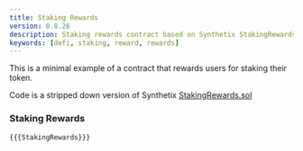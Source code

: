 ```yaml
---
title: Staking Rewards
version: 0.8.26
description: Staking rewards contract based on Synthetix StakingRewards.sol
keywords: [defi, staking, reward, rewards]
---
```


This is a minimal example of a contract that rewards users for staking their token.

Code is a stripped down version of Synthetix <a href="https://github.com/Synthetixio/synthetix/blob/develop/contracts/StakingRewards.sol" target="__blank">StakingRewards.sol</a>

### Staking Rewards

```solidity
{{{StakingRewards}}}
```
